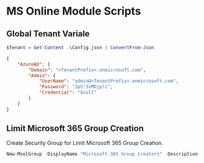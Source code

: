 # MS Online Module Scripts

## Global Tenant Variale

```powershell
$Tenant = Get-Content .\Config.json | ConvertFrom-Json
```
```json
{
    "AzureAD": {
        "Domain": "<TenantPrefix>.onmicrosoft.com",
        "Admin": {
            "UserName": "admin@<TenantPrefix>.onmicrosoft.com",
            "Password": "3p%^3vMDjp!c",
            "Credential": "$null"
        }
    }
}
```

## Limit Microsoft 365 Group Creation

Create Security Group for Limit Microsoft 365 Group Creation.

```powershell
New-MsolGroup -DisplayName "Microsoft 365 Group Creators" -Description "Members of this group allow to Create Microsoft 365 Group"
```